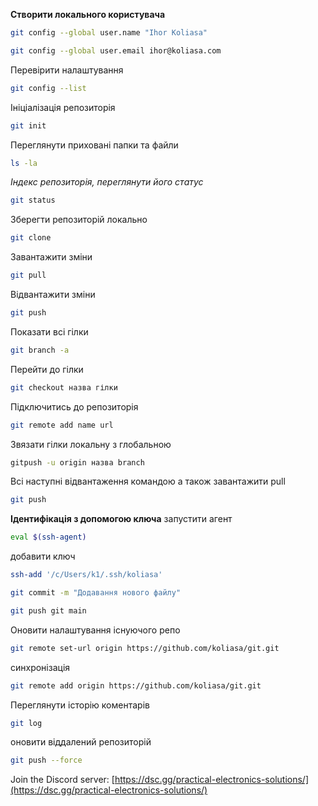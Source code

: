 **Створити локального користувача**

```bash
git config --global user.name "Ihor Koliasa"
```

```bash
git config --global user.email ihor@koliasa.com
```

Перевірити налаштування

```bash
git config --list
```

Ініціалізація репозиторія

```bash
git init
```

Переглянути приховані папки та файли

```bash
ls -la
```

_Індекс репозиторія, переглянути його статус_

```bash
git status
```

Зберегти репозиторій локально

```bash
git clone
```

Завантажити зміни

```bash
git pull
```

Відвантажити зміни

```bash
git push
```

Показати всі гілки

```bash
git branch -a
```

Перейти до гілки

```bash
git checkout назва гілки
```

Підключитись до репозиторія

```bash
git remote add name url
```

Звязати гілки локальну з глобальною

```bash
gitpush -u origin назва branch
```

Всі наступні відвантаження командою а також завантажити pull

```bash
git push
```

**Ідентифікація з допомогою ключа**
запустити агент

```bash
eval $(ssh-agent)
```

добавити ключ

```bash
ssh-add '/c/Users/k1/.ssh/koliasa'
```

```bash
git commit -m "Додавання нового файлу"
```

```bash
git push git main
```

Оновити налаштування існуючого репо

```bash
git remote set-url origin https://github.com/koliasa/git.git
```

синхронізація

```bash
git remote add origin https://github.com/koliasa/git.git
```

Переглянути історію коментарів

```bash
git log
```

оновити віддалений репозиторій

```bash
git push --force
```

Join the Discord server: [https://dsc.gg/practical-electronics-solutions/](https://dsc.gg/practical-electronics-solutions/)
